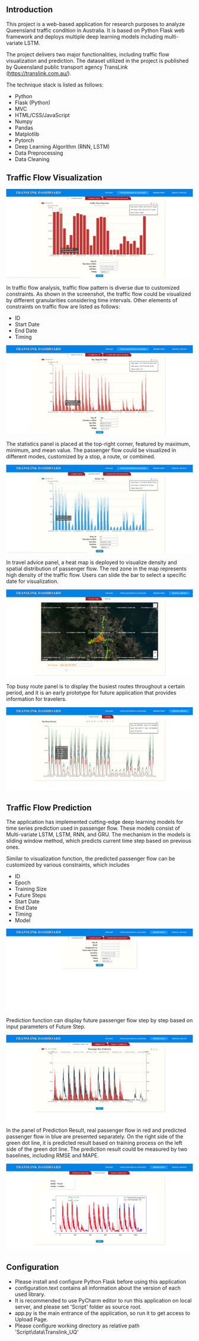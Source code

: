 ## Introduction

This project is a web-based application for research purposes to analyze Queensland traffic condition in Australia. It is based on Python Flask web framework and deploys multiple deep learning models including multi-variate LSTM.

The project delivers two major functionalities, including traffic flow visualization and prediction. The dataset utilized in the project is published by Queensland public transport agency TransLink (https://translink.com.au/).

The technique stack is listed as follows:

- Python 
- Flask (Python)
- MVC
- HTML/CSS/JavaScript
- Numpy
- Pandas
- Matplotlib
- Pytorch
- Deep Learning Algorithm (RNN, LSTM)
- Data Preprocessing
- Data Cleaning



## Traffic Flow Visualization



![traffic_flow_visualization](traffic_flow_visualization1.png)



In traffic flow analysis, traffic flow pattern is diverse due to customized constraints. As shown in the screenshot, the traffic flow could be visualized by different granularities considering time intervals. Other elements of constraints on traffic flow are listed as follows:

- ID
- Start Date
- End Date
- Timing



![traffic_flow_different_time_interval](traffic_flow_different_time_interval1.png)



The statistics panel is placed at the top-right corner, featured by maximum, minimum, and mean value. The passenger flow could be visualized in different modes, customized by a stop, a route, or combined.



![traffic_flow_visualization_route](traffic_flow_visualization_route1.png)



In travel advice panel, a heat map is deployed to visualize density and spatial distribution of passenger flow. The red zone in the map represents high density of the traffic flow. Users can slide the bar to select a specific date for visualization.



![heat_map](heat_map1.png)



Top busy route panel is to display the busiest routes throughout a certain period, and it is an early prototype for future application that provides information for travelers.



![top_busy_routes](top_busy_routes1.png)



## Traffic Flow Prediction

The application has implemented cutting-edge deep learning models for time series prediction used in passenger flow. These models consist of Multi-variate LSTM, LSTM, RNN, and GRU. The mechanism in the models is sliding window method, which predicts current time step based on previous ones. 

Similar to visualization function, the predicted passenger flow can be customized by various constraints, which includes

- ID
- Epoch
- Training Size
- Future Steps
- Start Date
- End Date
- Timing
- Model



![constraints](constraints1.png)



Prediction function can display future passenger flow step by step based on input parameters of Future Step.



![prediction](prediction1.png)



In the panel of Prediction Result, real passenger flow in red and predicted passenger flow in blue are presented separately. On the right side of the green dot line, it is predicted result based on training process on the left side of the green dot line. The prediction result could be measured by two baselines, including RMSE and MAPE.



![prediction_result](prediction_result1.png)



## Configuration

- Please install and configure Python Flask before using this application
- configuration.text contains all information about the version of each used library.
- It is recommended to use PyCharm editor to run this application on local server, and please set 'Script' folder as source root.
- app.py is the main entrance of the application, so run it to get access to Upload Page.
- Please configure working directory as relative path 'Script\data\Translink_UQ'


